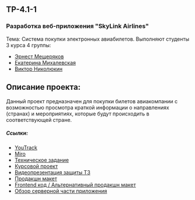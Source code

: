 ## TP-4.1-1
### Разработка веб-приложения "SkyLink Airlines"
Тема:  Система покупки электронных авиабилетов.
Выполняют студенты 3 курса 4 группы:
*   [Эрнест Мещеряков](https://github.com/ErronMeesh)
*   [Екатерина Михалевская](https://github.com/mikhalevskaya)
*   [Виктор Николюкин](https://github.com/nikolyukin28)
## Описание проекта:
Данный проект предназначен для покупки билетов авиакомпании с возможностью просмотра краткой информации о направлениях (странах) и мероприятиях, которые будут происходить в соответствующей стране.
##### Ссылки:
*	[YouTrack](https://csftickets.youtrack.cloud/agiles/141-2/current)
*	[Miro](https://miro.com/app/board/uXjVMei1diI=/?share_link_id=979339232749)
*	[Техническое задание](https://github.com/ErronMeesh/TP-4.1-1/blob/main/documentation/Tekhnicheskoe_zadanie.pdf)
*	[Курсовой проект](https://github.com/ErronMeesh/TP-4.1-1/blob/main/documentation/Kursovoy_proekt.pdf)
* [Видеопрезентация защиты ТЗ](https://drive.google.com/file/d/1NBzXl_LQeGiRFN-EDbiD6ynB5uq0kxFE/view)
*	[Продакшн макет](https://www.figma.com/file/bekrxpcynVxZkDQQPqe1AC/Untitled?node-id=0%3A1&t=yazoRJCk2nWvnVm9-1)
*	[Frontend код / Альтернативный продакшн макет](https://github.com/ErronMeesh/TP-4.1-1/tree/main/Frontend)
* [Обзор серверной части приложения](https://drive.google.com/file/d/1sMq69fiU4JSRixrDLzicgiYRmZ-53BsC/view?usp=drive_link)
